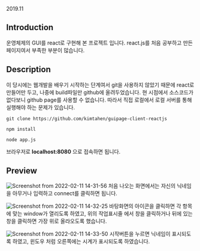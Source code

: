 2019.11
## Introduction
운영체제의 GUI를 react로 구현해 본 프로젝트 입니다. react.js를 처음 공부하고 만든 페이지여서 부족한 부분이 많습니다. 

## Description
이 당시에는 웹개발을 배우기 시작하는 단계여서 git을 사용하지 않았기 때문에 react로 만들어만 두고, 나중에 build파일만 github에 올려두었습니다. 현 시점에서 소스코드가 없다보니 github page를 사용할 수 없습니다. 따라서 직접 로컬에서 로컬 서버를 통해 실행해야 하는 문제가 있습니다.

```
git clone https://github.com/kimtahen/guipage-client-reactjs
```

```
npm install
```

```
node app.js
```

브라우저로 **localhost:8080** 으로 접속하면 됩니다.

## Preview
![Screenshot from 2022-02-11 14-31-56](https://user-images.githubusercontent.com/52111798/153542444-0f231354-c554-4778-b6af-5ce2f65b921a.png)
처음 나오는 화면에서는 자신의 닉네임을 아무거나 입력하고 connect를 클릭하면 됩니다.

![Screenshot from 2022-02-11 14-32-25](https://user-images.githubusercontent.com/52111798/153542440-535d50e1-4ab6-4823-8ea8-0afcf8defa6f.png)
바탕화면의 아이콘을 클릭하면 각 항목에 맞는 window가 열리도록 하였고, 위의 작업표시줄 에서 창을 클릭하거나 뒤에 있는 창을 클릭하면 가장 위로 올라오도록 했습니다.

![Screenshot from 2022-02-11 14-33-50](https://user-images.githubusercontent.com/52111798/153542445-2d9ef1f7-1f71-4f0d-a09c-047a231b4d3a.png)
시작버튼을 누르면 닉네임이 표시되도록 하였고, 윈도우 처럼 오른쪽에는 시계가 표시되도록 하였습니다.
